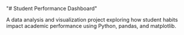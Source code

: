 "# Student Performance Dashboard" 

A data analysis and visualization project exploring how student habits impact academic performance using Python, pandas, and matplotlib.
